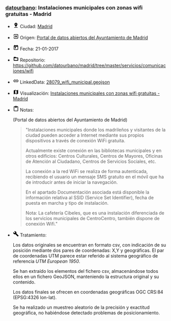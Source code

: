 ### [datourbano](https://github.com/datourbano): Instalaciones municipales con zonas wifi gratuitas - Madrid

* ![](https://raw.githubusercontent.com/datourbano/simbologia/master/_/ubicacion_18.png) Ciudad: [Madrid](https://datourbano.github.io/madrid)
* ![](https://raw.githubusercontent.com/datourbano/simbologia/master/_/origen_18.png) Origen: [Portal de datos abiertos del Ayuntamiento de Madrid](http://datos.madrid.es/portal/site/egob/menuitem.c05c1f754a33a9fbe4b2e4b284f1a5a0/?vgnextoid=c182d9b9d34df410VgnVCM2000000c205a0aRCRD&vgnextchannel=374512b9ace9f310VgnVCM100000171f5a0aRCRD&vgnextfmt=default)
* ![](https://raw.githubusercontent.com/datourbano/simbologia/master/_/calendario_18.png) Fecha: 21-01-2017
* ![](https://raw.githubusercontent.com/datourbano/simbologia/master/_/carpeta_18.png) Repositorio: https://github.com/datourbano/madrid/tree/master/servicios/comunicaciones/wifi
* ![](https://raw.githubusercontent.com/datourbano/simbologia/master/_/enlace_18.png) LinkedData: [28079_wifi_municipal.geojson](https://raw.githubusercontent.com/datourbano/madrid/master/servicios/comunicaciones/wifi/28079_wifi_municipal.geojson)
* ![](https://raw.githubusercontent.com/datourbano/simbologia/master/_/mapa_18.png) Visualización: [Instalaciones municipales con zonas wifi gratuitas - Madrid](https://datourbano.github.io/madrid/servicios/comunicaciones/wifi/28079_wifi_municipal)
* ![](https://raw.githubusercontent.com/datourbano/simbologia/master/_/notas_18.png) Notas:

  (Portal de datos abiertos del Ayuntamiento de Madrid)
  >"Instalaciones municipales donde los madrileños y visitantes de la ciudad pueden acceder a Internet mediante sus propios dispositivos a través de conexión WiFi gratuita.
  >
  >Actualmente existe conexión en las bibliotecas municipales y en otros edificios: Centros Culturales, Centros de Mayores, Oficinas de Atención al Ciudadano, Centros de Servicios Sociales, etc.
  >
  >La conexión a la red WiFi se realiza de forma autenticada, recibiendo el usuario un mensaje SMS gratuito en el móvil que ha de introducir antes de iniciar la navegación.
  >
  >En el apartado Documentación asociada está disponible la información relativa al SSID (Service Set Identifier), fecha de puesta en marcha y tipo de instalación.
  >
  >Nota:  La cafetería Cibeles, que es una instalación diferenciada de los servicios municipales de CentroCentro, también dispone de conexión Wifi."
* ![](https://raw.githubusercontent.com/datourbano/simbologia/master/_/herramienta_18.png) Tratamiento:

  Los datos originales se encuentran en formato csv, con indicación de su posición mediante dos pares de coordenadas: X,Y y geográficas. El par de coordenadas UTM parece estar referido al sistema geográfico de referencia *UTM European 1950*.

  Se han extraído los elementos del fichero csv, almacenándose todos ellos en un fichero GeoJSON, manteniendo la estructura original y su contenido.

  Los datos finales se ofrecen en coordenadas geográficas OGC CRS:84 (EPSG:4326 lon-lat).

  Se ha realizado un muestreo aleatorio de la precisión y exactitud geográfica, no habiéndose detectado problemas de posicionamiento.
